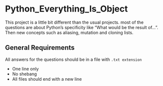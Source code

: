# Python_Everything_Is_Object

This project is a little bit different than the usual projects. most of the questions are about Python’s specificity like “What would be the result of…”. Then new concepts such as aliasing, mutation and cloning lists.

## General Requirements
All answers for the questions should be in a file with  `.txt extension` 
- One line only
- No shebang
- All files should end with a new line
